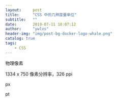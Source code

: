 ```yaml
---
layout:     post
title:      "CSS 中的几种度量单位"
subtitle:   ""
date:       2019-07-11 18:07:12
author:     "ywlvs"
header-img: "img/post-bg-docker-logo-whale.png"
catalog: true
tags:
    - CSS
---
```


物理像素

>

1334 x 750 像素分辨率，326 ppi


px

pt


